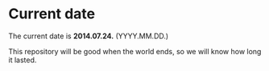 # Current date

The current date is **2014.07.24.** (YYYY.MM.DD.)

This repository will be good when the world ends, so we will know how long it lasted.